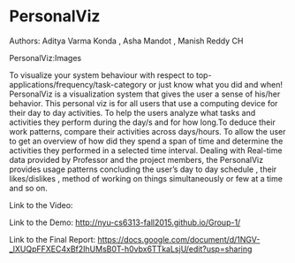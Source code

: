 # PersonalViz

Authors: Aditya Varma Konda , Asha Mandot , Manish Reddy CH

PersonalViz:Images

To visualize your system behaviour with respect to top-applications/frequency/task-category or just know what you did and when!
PersonalViz is a visualization system that gives the user a sense of his/her behavior. This personal viz is for all users that use a computing device for their day to day activities. To help the users analyze what tasks and activities they perform during the day/s and for how long.To deduce their work patterns, compare their activities across days/hours.
To allow the user to get an overview of how did they spend a span of time and determine the activities they performed in a selected time interval.
Dealing with Real-time data provided by Professor and the project members, the PersonalViz provides usage patterns concluding the user’s day to day schedule , their likes/dislikes , method of working on things simultaneously or few at a time and so on.


Link to the Video:


Link to the Demo:
http://nyu-cs6313-fall2015.github.io/Group-1/


Link to the Final Report:
https://docs.google.com/document/d/1NGV-_lXUQpFFXEC4xBf2IhUMsB0T-h0vbx6TTkaLsjU/edit?usp=sharing


